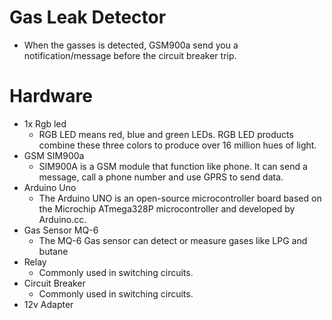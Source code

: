 # Gas Leak Detector
  * When the gasses is detected, GSM900a send you a notification/message before the circuit breaker trip.

# Hardware
* 1x Rgb led
  * RGB LED means red, blue and green LEDs. RGB LED products combine these three colors to produce over 16 million hues of light. 
* GSM SIM900a
  * SIM900A is a GSM module that function like phone. It can send a message, call a phone number and use GPRS to send data. 
* Arduino Uno
  * The Arduino UNO is an open-source microcontroller board based on the Microchip ATmega328P microcontroller and developed by Arduino.cc.
* Gas Sensor MQ-6
  * The MQ-6 Gas sensor can detect or measure gases like LPG and butane
* Relay
  * Commonly used in switching circuits.
* Circuit Breaker
  * Commonly used in switching circuits.
* 12v Adapter
